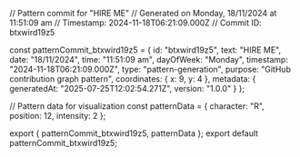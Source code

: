 // Pattern commit for "HIRE ME"
// Generated on Monday, 18/11/2024 at 11:51:09 am
// Timestamp: 2024-11-18T06:21:09.000Z
// Commit ID: btxwird19z5

const patternCommit_btxwird19z5 = {
  id: "btxwird19z5",
  text: "HIRE ME",
  date: "18/11/2024",
  time: "11:51:09 am",
  dayOfWeek: "Monday",
  timestamp: "2024-11-18T06:21:09.000Z",
  type: "pattern-generation",
  purpose: "GitHub contribution graph pattern",
  coordinates: {
    x: 9,
    y: 4
  },
  metadata: {
    generatedAt: "2025-07-25T12:02:54.271Z",
    version: "1.0.0"
  }
};

// Pattern data for visualization
const patternData = {
  character: "R",
  position: 12,
  intensity: 2
};

export { patternCommit_btxwird19z5, patternData };
export default patternCommit_btxwird19z5;
